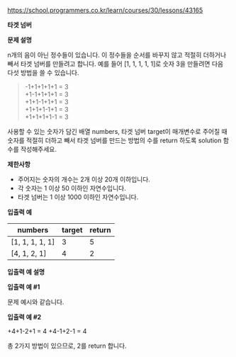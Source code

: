 https://school.programmers.co.kr/learn/courses/30/lessons/43165

**타겟 넘버**

**문제 설명**

n개의 음이 아닌 정수들이 있습니다. 이 정수들을 순서를 바꾸지 않고 적절히 더하거나 빼서 타겟 넘버를 만들려고 합니다. 예를 들어 [1, 1, 1, 1, 1]로 숫자 3을 만들려면 다음 다섯 방법을 쓸 수 있습니다.

>-1+1+1+1+1 = 3<br>
>+1-1+1+1+1 = 3<br>
>+1+1-1+1+1 = 3<br>
>+1+1+1-1+1 = 3<br>
>+1+1+1+1-1 = 3

사용할 수 있는 숫자가 담긴 배열 numbers, 타겟 넘버 target이 매개변수로 주어질 때 숫자를 적절히 더하고 빼서 타겟 넘버를 만드는 방법의 수를 return 하도록 solution 함수를 작성해주세요.

**제한사항**

- 주어지는 숫자의 개수는 2개 이상 20개 이하입니다.
- 각 숫자는 1 이상 50 이하인 자연수입니다.
- 타겟 넘버는 1 이상 1000 이하인 자연수입니다.

**입출력 예**

| numbers         | 	target | 	return |
|-----------------|---------|---------|
| [1, 1, 1, 1, 1] | 	3      | 	5      |
| [4, 1, 2, 1]    | 	4      | 	2      |

**입출력 예 설명**

**입출력 예 #1**

문제 예시와 같습니다.

**입출력 예 #2**

+4+1-2+1 = 4
+4-1+2-1 = 4

총 2가지 방법이 있으므로, 2를 return 합니다.
